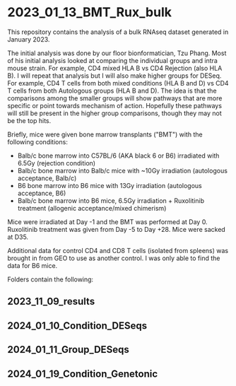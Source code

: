 # 2023_01_13_BMT_Rux_bulk

This repository contains the analysis of a bulk RNAseq dataset generated in January 2023.

The initial analysis was done by our floor bionformatician, Tzu Phang. Most of his initial analysis looked at comparing the individual groups and intra mouse strain. For example, CD4 mixed HLA B vs CD4 Rejection (also HLA B). I will repeat that analysis but I will also make higher groups for DESeq. For example, CD4 T cells from both mixed conditions (HLA B and D) vs CD4 T cells from both Autologous groups (HLA B and D). The idea is that the comparisons among the smaller groups will show pathways that are more specific or point towards mechanism of action. Hopefully these pathways will still be present in the higher group comparisons, though they may not be the top hits.

Briefly, mice were given bone marrow transplants ("BMT") with the following conditions:
- Balb/c bone marrow into C57BL/6 (AKA black 6 or B6) irradiated with 6.5Gy (rejection condition)
- Balb/c bone marrow into Balb/c mice with ~10Gy irradiation (autologous acceptance, Balb/c)
- B6 bone marrow into B6 mice with 13Gy irradiation (autologous acceptance, B6)
- Balb/c bone marrow into B6 mice, 6.5Gy irradiation + Ruxolitinib treatment (allogenic acceptance/mixed chimerism)

Mice were irradiated at Day -1 and the BMT was performed at Day 0. Ruxolitinib treatment was given from Day -5 to Day +28. Mice were sacked at D35.

Additional data for control CD4 and CD8 T cells (isolated from spleens) was brought in from GEO to use as another control. I was only able to find the data for B6 mice.

Folders contain the following:

## 2023_11_09_results

## 2024_01_10_Condition_DESeqs

## 2024_01_11_Group_DESeqs

## 2024_01_19_Condition_Genetonic
